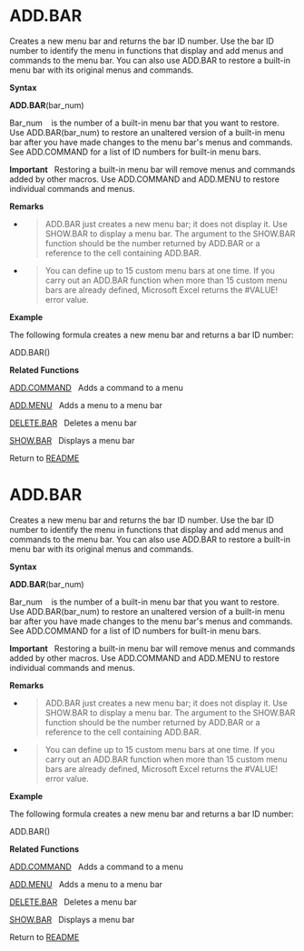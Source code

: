 # ADD.BAR

Creates a new menu bar and returns the bar ID number. Use the bar ID
number to identify the menu in functions that display and add menus and
commands to the menu bar. You can also use ADD.BAR to restore a built-in
menu bar with its original menus and commands.

**Syntax**

**ADD.BAR**(bar\_num)

Bar\_num&nbsp;&nbsp;&nbsp;&nbsp;is the number of a built-in menu bar
that you want to restore. Use ADD.BAR(bar\_num) to restore an unaltered
version of a built-in menu bar after you have made changes to the menu
bar's menus and commands. See ADD.COMMAND for a list of ID numbers for
built-in menu bars.

**Important**&nbsp;&nbsp;&nbsp;Restoring a built-in menu bar will remove
menus and commands added by other macros. Use ADD.COMMAND and ADD.MENU
to restore individual commands and menus.

**Remarks**

  - > ADD.BAR just creates a new menu bar; it does not display it. Use
    > SHOW.BAR to display a menu bar. The argument to the SHOW.BAR
    > function should be the number returned by ADD.BAR or a reference
    > to the cell containing ADD.BAR.

  - > You can define up to 15 custom menu bars at one time. If you carry
    > out an ADD.BAR function when more than 15 custom menu bars are
    > already defined, Microsoft Excel returns the \#VALUE\! error
    > value.

**Example**

The following formula creates a new menu bar and returns a bar ID
number:

ADD.BAR()

**Related Functions**

[ADD.COMMAND](ADD.COMMAND.md)&nbsp;&nbsp;&nbsp;Adds a command to a menu

[ADD.MENU](ADD.MENU.md)&nbsp;&nbsp;&nbsp;Adds a menu to a menu bar

[DELETE.BAR](DELETE.BAR.md)&nbsp;&nbsp;&nbsp;Deletes a menu bar

[SHOW.BAR](SHOW.BAR.md)&nbsp;&nbsp;&nbsp;Displays a menu bar



Return to [README](README.md#A)

# ADD.BAR

Creates a new menu bar and returns the bar ID number. Use the bar ID
number to identify the menu in functions that display and add menus and
commands to the menu bar. You can also use ADD.BAR to restore a built-in
menu bar with its original menus and commands.

**Syntax**

**ADD.BAR**(bar\_num)

Bar\_num&nbsp;&nbsp;&nbsp;&nbsp;is the number of a built-in menu bar
that you want to restore. Use ADD.BAR(bar\_num) to restore an unaltered
version of a built-in menu bar after you have made changes to the menu
bar's menus and commands. See ADD.COMMAND for a list of ID numbers for
built-in menu bars.

**Important**&nbsp;&nbsp;&nbsp;Restoring a built-in menu bar will remove
menus and commands added by other macros. Use ADD.COMMAND and ADD.MENU
to restore individual commands and menus.

**Remarks**

  - > ADD.BAR just creates a new menu bar; it does not display it. Use
    > SHOW.BAR to display a menu bar. The argument to the SHOW.BAR
    > function should be the number returned by ADD.BAR or a reference
    > to the cell containing ADD.BAR.

  - > You can define up to 15 custom menu bars at one time. If you carry
    > out an ADD.BAR function when more than 15 custom menu bars are
    > already defined, Microsoft Excel returns the \#VALUE\! error
    > value.

**Example**

The following formula creates a new menu bar and returns a bar ID
number:

ADD.BAR()

**Related Functions**

[ADD.COMMAND](ADD.COMMAND.md)&nbsp;&nbsp;&nbsp;Adds a command to a menu

[ADD.MENU](ADD.MENU.md)&nbsp;&nbsp;&nbsp;Adds a menu to a menu bar

[DELETE.BAR](DELETE.BAR.md)&nbsp;&nbsp;&nbsp;Deletes a menu bar

[SHOW.BAR](SHOW.BAR.md)&nbsp;&nbsp;&nbsp;Displays a menu bar



Return to [README](README.md#A)

